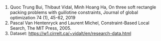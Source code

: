 1. Quoc Trung Bui, Thibaut Vidal, Minh Hoang Ha, On three soft rectangle packing problems with guillotine constraints, Journal of global optimization 74 (1), 45-62, 2019
2. Pascal Van Hentenryck and Laurent Michel, Constraint-Based Local Search, The MIT Press, 2005. 
3. Dataset: https://w1.cirrelt.ca/~vidalt/en/research-data.html